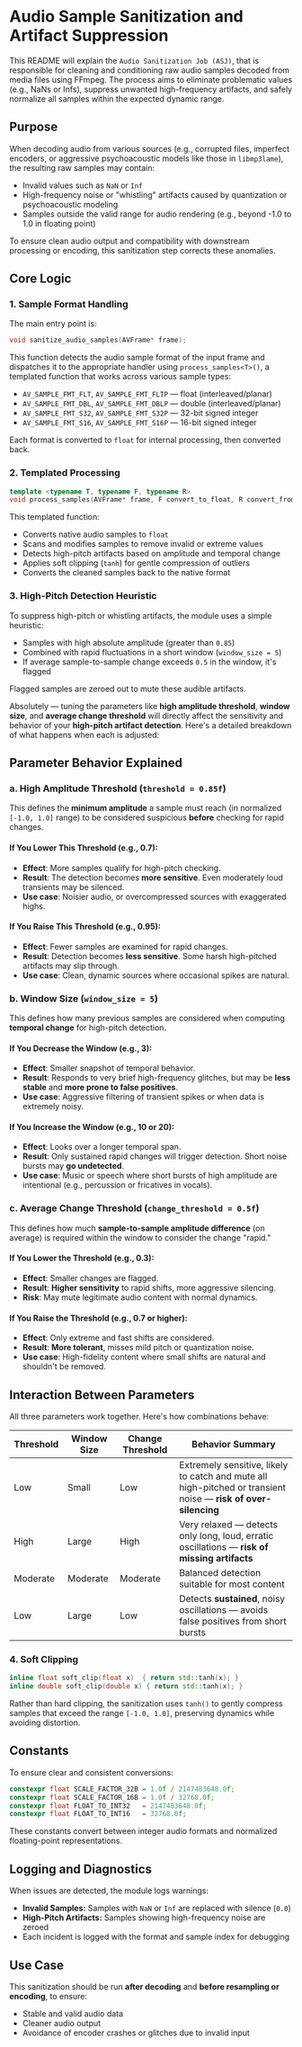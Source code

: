# Audio Sample Sanitization and Artifact Suppression

This README will explain the `Audio Sanitization Job (ASJ)`, that is responsible for cleaning and conditioning raw audio samples decoded from media files using FFmpeg. The process aims to eliminate problematic values (e.g., NaNs or Infs), suppress unwanted high-frequency artifacts, and safely normalize all samples within the expected dynamic range.

## Purpose

When decoding audio from various sources (e.g., corrupted files, imperfect encoders, or aggressive psychoacoustic models like those in `libmp3lame`), the resulting raw samples may contain:
- Invalid values such as `NaN` or `Inf`
- High-frequency noise or "whistling" artifacts caused by quantization or psychoacoustic modeling
- Samples outside the valid range for audio rendering (e.g., beyond -1.0 to 1.0 in floating point)

To ensure clean audio output and compatibility with downstream processing or encoding, this sanitization step corrects these anomalies.

## Core Logic

### 1. Sample Format Handling

The main entry point is:

```cpp
void sanitize_audio_samples(AVFrame* frame);
```

This function detects the audio sample format of the input frame and dispatches it to the appropriate handler using `process_samples<T>()`, a templated function that works across various sample types:

- `AV_SAMPLE_FMT_FLT`, `AV_SAMPLE_FMT_FLTP` — float (interleaved/planar)
- `AV_SAMPLE_FMT_DBL`, `AV_SAMPLE_FMT_DBLP` — double (interleaved/planar)
- `AV_SAMPLE_FMT_S32`, `AV_SAMPLE_FMT_S32P` — 32-bit signed integer
- `AV_SAMPLE_FMT_S16`, `AV_SAMPLE_FMT_S16P` — 16-bit signed integer

Each format is converted to `float` for internal processing, then converted back.

### 2. Templated Processing

```cpp
template <typename T, typename F, typename R>
void process_samples(AVFrame* frame, F convert_to_float, R convert_from_float);
```

This templated function:
- Converts native audio samples to `float`
- Scans and modifies samples to remove invalid or extreme values
- Detects high-pitch artifacts based on amplitude and temporal change
- Applies soft clipping (`tanh`) for gentle compression of outliers
- Converts the cleaned samples back to the native format

### 3. High-Pitch Detection Heuristic

To suppress high-pitch or whistling artifacts, the module uses a simple heuristic:
- Samples with high absolute amplitude (greater than `0.85`)
- Combined with rapid fluctuations in a short window (`window_size = 5`)
- If average sample-to-sample change exceeds `0.5` in the window, it's flagged

Flagged samples are zeroed out to mute these audible artifacts.

Absolutely — tuning the parameters like **high amplitude threshold**, **window size**, and **average change threshold** will directly affect the sensitivity and behavior of your **high-pitch artifact detection**. Here's a detailed breakdown of what happens when each is adjusted:

## Parameter Behavior Explained

### a. **High Amplitude Threshold (`threshold = 0.85f`)**

This defines the **minimum amplitude** a sample must reach (in normalized `[-1.0, 1.0]` range) to be considered suspicious **before** checking for rapid changes.

#### If You **Lower** This Threshold (e.g., 0.7):
- **Effect**: More samples qualify for high-pitch checking.
- **Result**: The detection becomes **more sensitive**. Even moderately loud transients may be silenced.
- **Use case**: Noisier audio, or overcompressed sources with exaggerated highs.

#### If You **Raise** This Threshold (e.g., 0.95):
- **Effect**: Fewer samples are examined for rapid changes.
- **Result**: Detection becomes **less sensitive**. Some harsh high-pitched artifacts may slip through.
- **Use case**: Clean, dynamic sources where occasional spikes are natural.

### b. **Window Size (`window_size = 5`)**

This defines how many previous samples are considered when computing **temporal change** for high-pitch detection.

#### If You **Decrease** the Window (e.g., 3):
- **Effect**: Smaller snapshot of temporal behavior.
- **Result**: Responds to very brief high-frequency glitches, but may be **less stable** and **more prone to false positives**.
- **Use case**: Aggressive filtering of transient spikes or when data is extremely noisy.

#### If You **Increase** the Window (e.g., 10 or 20):
- **Effect**: Looks over a longer temporal span.
- **Result**: Only sustained rapid changes will trigger detection. Short noise bursts may **go undetected**.
- **Use case**: Music or speech where short bursts of high amplitude are intentional (e.g., percussion or fricatives in vocals).

### c. **Average Change Threshold (`change_threshold = 0.5f`)**

This defines how much **sample-to-sample amplitude difference** (on average) is required within the window to consider the change "rapid."

#### If You **Lower** the Threshold (e.g., 0.3):
- **Effect**: Smaller changes are flagged.
- **Result**: **Higher sensitivity** to rapid shifts, more aggressive silencing.
- **Risk**: May mute legitimate audio content with normal dynamics.

#### If You **Raise** the Threshold (e.g., 0.7 or higher):
- **Effect**: Only extreme and fast shifts are considered.
- **Result**: **More tolerant**, misses mild pitch or quantization noise.
- **Use case**: High-fidelity content where small shifts are natural and shouldn't be removed.

## Interaction Between Parameters

All three parameters work together. Here's how combinations behave:

| Threshold | Window Size | Change Threshold | Behavior Summary |
|-----------|-------------|------------------|------------------|
| Low       | Small       | Low              | Extremely sensitive, likely to catch and mute all high-pitched or transient noise — **risk of over-silencing** |
| High      | Large       | High             | Very relaxed — detects only long, loud, erratic oscillations — **risk of missing artifacts** |
| Moderate  | Moderate    | Moderate         | Balanced detection suitable for most content |
| Low       | Large       | Low              | Detects **sustained**, noisy oscillations — avoids false positives from short bursts |

### 4. Soft Clipping

```cpp
inline float soft_clip(float x)  { return std::tanh(x); }
inline double soft_clip(double x) { return std::tanh(x); }
```

Rather than hard clipping, the sanitization uses `tanh()` to gently compress samples that exceed the range `[-1.0, 1.0]`, preserving dynamics while avoiding distortion.

## Constants

To ensure clear and consistent conversions:

```cpp
constexpr float SCALE_FACTOR_32B = 1.0f / 2147483648.0f;
constexpr float SCALE_FACTOR_16B = 1.0f / 32768.0f;
constexpr float FLOAT_TO_INT32   = 2147483648.0f;
constexpr float FLOAT_TO_INT16   = 32768.0f;
```

These constants convert between integer audio formats and normalized floating-point representations.

## Logging and Diagnostics

When issues are detected, the module logs warnings:

- **Invalid Samples:** Samples with `NaN` or `Inf` are replaced with silence (`0.0`)
- **High-Pitch Artifacts:** Samples showing high-frequency noise are zeroed
- Each incident is logged with the format and sample index for debugging

## Use Case

This sanitization should be run **after decoding** and **before resampling or encoding**, to ensure:
- Stable and valid audio data
- Cleaner audio output
- Avoidance of encoder crashes or glitches due to invalid input
